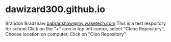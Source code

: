 # dawizard300.github.io
Brandon Bradshaw babradshaw@my.waketech.com
This is a test respoitory for school
Click on the "+" icon in top left conrer, select "Clone Repository", Choose location on computer, Click on "Clon Repository"
